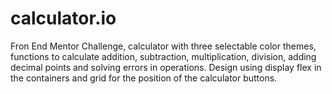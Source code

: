 # calculator.io
Fron End Mentor Challenge, calculator with three selectable color themes, functions to calculate addition, subtraction, multiplication, division, adding decimal points and solving errors in operations. Design using display flex in the containers and grid for the position of the calculator buttons.
